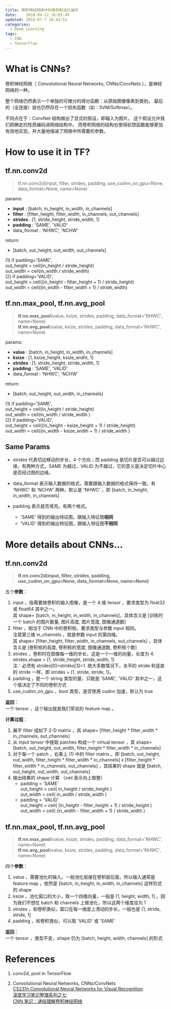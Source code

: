 ```yaml
---
title: 卷积神经网络中的卷积和池化操作
date:    2018-04-22 16:03:49
updated: 2018-07-7 18:43:51
categories:
  - Deep Learning
tags:
  - CNN
  - TensorFlow
---
```


[comment]: <> (updated: 2018-04-22 22:23:23)
[comment]: <> (updated: 2018-04-22 21:16:32)
[comment]: <> (updated: 2018-04-22 16:04:09)
[comment]: <> (updated: 2018-04-23 15:32:31)


# What is CNNs?

卷积神经网络（ Convolutional Neural Networks, CNNs/ConvNets ），是神经网络的一种。

整个网络仍然表示一个单独的可微分的得分函数：从原始图像像素到类别。
最后的（全连接）层也仍然存在一个损失函数（如：SVM/Softmax）。

不同点在于：ConvNet 结构做出了显式的假设，即输入为图片。
这个假设允许我们把确定的性质编码进网络结构中。
而卷积网络的结构也使得前馈函数能够更加有效地实现，并大量地缩减了网络中所需要的参数。


# How to use it in TF?

## tf.nn.conv2d
> tf.nn.conv2d(input, filter, strides, padding, use_cudnn_on_gpu=None, data_format=None, name=None)

params:
- **input** :  [batch, in_height, in_width, in_channels]
- **filter**  :  [filter_height, filter_width, in_channels, out_channels]
- **strides** :  [1, stride_height, stride_width, 1]
- **padding** :  'SAME', 'VALID'
- data_format :  'NHWC', 'NCHW'

return:  
- [batch, out_height, out_width, out_channels]  

(1) if padding='SAME',  
out_height = ceil(in_height / stride_height)  
out_width  = ceil(in_width / stride_width)  
(2) if padding='VALID',  
out_height = ceil((in_height - filter_height + 1) / stride_height)  
out_width = ceil((in_width - filter_width + 1) / stride_width)

## tf.nn.max_pool, tf.nn.avg_pool
> **tf.nn.max_pool**(value, ksize, strides, padding, data_format='NHWC', name=None)  
> **tf.nn.avg_pool**(value, ksize, strides, padding, data_format='NHWC', name=None)  

params:
- **value** :  [batch, in_height, in_width, in_channels]
- **ksize** :   [1, ksize_height, ksize_widht, 1]
- **strides** :  [1, stride_height, stride_width, 1]
- **padding** :  'SAME', 'VALID'
- data_format :  'NHWC', 'NCHW'

return:
- [batch, out_height, out_width, in_channels]

(1) if padding='SAME',  
out_height = ceil(in_height / stride_height)  
out_width  = ceil(in_width  / stride_width )  
(2) if padding='VALID',  
out_height = ceil((in_height - ksize_height + 1) / stride_height)  
out_width  = ceil((in_width  - ksize_width  + 1) / stride_width )

## Same Params
[comment]: <> (Params in common)

- strides 代表切边移动的步长，4 个方向；而 padding 是切片是否可以越过边缘，有两种方式，SAME 为越过，VALID 为不越过，它的意义是决定切片中心是否经过图的边缘。

- data_format 表示输入数据的格式，需要跟输入数据的格式保持一致。有 'NHWC' 和 'NCHW' 两种，默认是 'NHWC' ，即 [batch, in_height, in_width, in_channels]
- padding 表示是否填充。有两个格式。  
    + 'SAME'  得到的输出特征图，跟输入特征图**相同**  
    + 'VALID' 得到的输出特征图，跟输入特征图**不相同**


# More details about CNNs...

## tf.nn.conv2d
> **tf.nn.conv2d(input, filter, strides, padding, use_cudnn_on_gpu=None, data_format=None, name=None)**  

五个**参数**：
1. input ，指需要做卷积的输入图像，是一个 4 维 tensor ，要求类型为 float32 或 float64 其中之一。  
  其 shape= [batch, in_height, in_width, in_channels]，具体含义是 [训练时一个 batch 的图片数量, 图片高度, 图片宽度, 图像通道数]  
2. filter ，相当于 CNN 中的卷积核，要求类型与参数 input 相同。  
  注意第三维 in_channels ，就是参数 input 的第四维。  
  其 shape= [filter_height, filter_width, in_channels, out_channels] ，具体含义是 [卷积核的高度, 卷积核的宽度, 图像通道数, 卷积核个数]  
3. strides ，卷积时在图像每一维的步长，这是一个一维的向量，长度为 4.  
  strides.shape = [1, stride_height, stride_width, 1]  
  注：必须有 strides[0]=strides[3]=1. 绝大多数情况下，水平的 stride 和竖直的 stride 一样，即 strides = [1, stride, stride, 1]。
4. padding ，是一个 string 类型的量，只能是 'SAME', 'VALID' 其中之一，这个值决定了不同的卷积方式
5. use_cudnn_on_gpu ，bool 类型，是否使用 cudnn 加速，默认为 true 

**返回**：  
  一个 tensor ，这个输出就是我们常说的 feature map 。

**计算过程**：  
1. 展平 filter 成如下 2-D matrix ，其 shape= [filter_height * filter_width * in_channels, out_channels]  
2. 从 input tensor 中提取 patches 构成一个 virtual tensor ，其 shape= [batch, out_height, out_width, filter_height * filter_width * in_channels]  
3. 对于每一个 patch ，右乘上 (1) 中的 filter matrix 。即 [batch, out_height, out_width, filter_height * filter_width * in_channels] x [filter_height * filter_width * in_channels, out_channels] ，其结果的 shape 就是 [batch, out_height, out_width, out_channels]  
4. 输出结果的 shape 计算 （ceil 表示向上取整）   
    - padding = 'SAME'  
      out_height = ceil( in_height / stride_height )  
      out_width  = ceil( in_width / stride_width )  
    - padding = 'VALID'  
      out_height = ceil( (in_height - filter_height + 1) / stride_height )  
      out_width  = ceil( (in_width - filter_width + 1) / stride_width )  


## tf.nn.max_pool, tf.nn.avg_pool
> **tf.nn.max_pool**(value, ksize, strides, padding, data_format='NHWC', name=None)  
> **tf.nn.avg_pool**(value, ksize, strides, padding, data_format='NHWC', name=None)  

四个**参数**：  
1. value ，需要池化的输入。一般池化层接在卷积层后面，所以输入通常是 feature map ，依然是 [batch, in_height, in_width, in_channels] 这样形式的 shape   
2. ksize ，池化窗口的大小，取一个四维向量，一般是 [1, height, width, 1] 。因为我们不想在 batch 和 channels 上做池化，所以这两个维度设为 1   
3. strides ，和卷积类似，窗口在每一维度上滑动的步长，一般也是 [1, stride, stride, 1]   
4. padding ，和卷积类似，可以取 'VALID' 或 'SAME'   

**返回**：   
 一个 tensor ，类型不变，shape 仍为 [batch, height, width, channels] 的形式


# References

1. conv2d, pool in TensorFlow  

2. Convolutional Neural Networks, CNNs/ConvNets   
  [CS231n Convolutional Neural Networks for Visual Recognition](http://cs231n.github.io/convolutional-networks/)  
  [深度学习笔记整理系列之七](https://blog.csdn.net/zouxy09/article/details/8781543)  
  [CNN 笔记：通俗理解卷积神经网络](https://blog.csdn.net/v_july_v/article/details/51812459)  
